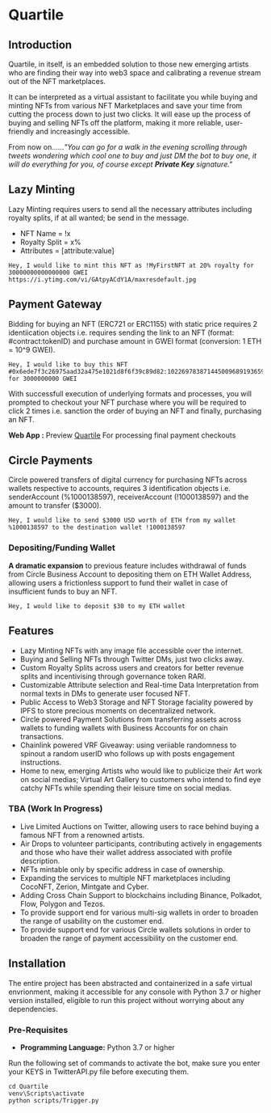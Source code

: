 # **Quartile**

## **Introduction**

Quartile, in itself, is an embedded solution to those new emerging artists who are finding their way into web3 space and calibrating a revenue stream out of the NFT marketplaces.

It can be interpreted as a virtual assistant to facilitate you while buying and minting NFTs from various NFT Marketplaces and save your time from cutting the process down to just two clicks. It will ease up the process of buying and selling NFTs off the platform, making it more reliable, user-friendly and increasingly accessible.

From now on......*"You can go for a walk in the evening scrolling through tweets wondering which cool one to buy and just DM the bot to buy one, it will do everything for you, of course except **Private Key** signature."*


## **Lazy Minting**
Lazy Minting requires users to send all the necessary attributes including royalty splits, if at all wanted; be send in the message.

- NFT Name = !x
- Royalty Split = x%
- Attributes = [attribute:value]

```
Hey, I would like to mint this NFT as !MyFirstNFT at 20% royalty for 30000000000000000 GWEI https://i.ytimg.com/vi/GAtpyACdY1A/maxresdefault.jpg
```


## **Payment Gateway**
Bidding for buying an NFT (ERC721 or ERC1155) with static price requires 2 identiication objects i.e. requires sending the link to an NFT (format: #contract:tokenID) and purchase amount in GWEI format (conversion: 1 ETH = 10^9 GWEI).
```
Hey, I would like to buy this NFT #0x6ede7f3c26975aad32a475e1021d8f6f39c89d82:102269783871445009689193659504668254296443359178228636185345251705965641803081 for 3000000000 GWEI
```

With successfull execution of underlying formats and processes, you will prompted to checkout your NFT purchase where you will be required to click 2 times i.e. sanction the order of buying an NFT and finally, purchasing an NFT.

**Web App :** Preview [Quartile](https://quartile.netlify.app/) For processing final payment checkouts


## **Circle Payments**
Circle powered transfers of digital currency for purchasing NFTs across wallets respective to accounts, requires 3 identification objects i.e. senderAccount (%1000138597), receiverAccount (!1000138597) and the amount to transfer ($3000).
```
Hey, I would like to send $3000 USD worth of ETH from my wallet %1000138597 to the destination wallet !1000138597
```

### **Depositing/Funding Wallet**
**A dramatic expansion** to previous feature includes withdrawal of funds from Circle Business Account to depositing them on ETH Wallet Address, allowing users a frictionless support to fund their wallet in case of insufficient funds to buy an NFT.
```
Hey, I would like to deposit $30 to my ETH wallet
```


## **Features**

- Lazy Minting NFTs with any image file accessible over the internet.
- Buying and Selling NFTs through Twitter DMs, just two clicks away.
- Custom Royalty Splits across users and creators for better revenue splits and incentivising through governance token RARI.
- Customizable Attribute selection and Real-time Data Interpretation from normal texts in DMs to generate user focused NFT.
- Public Access to Web3 Storage and NFT Storage faciality powered by IPFS to store precious moments on decentralized network.
- Circle powered Payment Solutions from transferring assets across wallets to funding wallets with Business Accounts for on chain transactions.
- Chainlink powered VRF Giveaway: using veriiable randomness to spinout a random userID who follows up with posts engagement instructions.
- Home to new, emerging Artists who would like to publicize their Art work on social medias; Virtual Art Gallery to customers who intend to find eye catchy NFTs while spending their leisure time on social medias.

### TBA (Work In Progress)
- Live Limited Auctions on Twitter, allowing users to race behind buying a famous NFT from a renowned artists.
- Air Drops to volunteer participants, contributing actively in engagements and those who have their wallet address associated with profile description.
- NFTs mintable only by specific address in case of ownership.
- Expanding the services to multiple NFT marketplaces including CocoNFT, Zerion, Mintgate and Cyber.
- Adding Cross Chain Support to blockchains including Binance, Polkadot, Flow, Polygon and Tezos.
- To provide support end for various multi-sig wallets in order to broaden the range of usability on the customer end.
- To provide support end for various Circle wallets solutions in order to broaden the range of payment accessibility on the customer end.


## **Installation**

The entire project has been abstracted and containerized in a safe virtual envrionment, making it accessible for any console with Python 3.7 or higher version installed, eligible to run this project without worrying about any dependencies.

### Pre-Requisites
- **Programming Language:** Python 3.7 or higher

Run the following set of commands to activate the bot, make sure you enter your KEYS in TwitterAPI.py file before executing them.
```
cd Quartile
venv\Scripts\activate
python scripts/Trigger.py
```